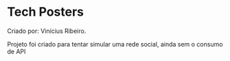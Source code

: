 <h1>Tech Posters</h1>

Criado por: Vinícius Ribeiro.

Projeto foi criado para tentar simular uma rede social, ainda sem o consumo de API
